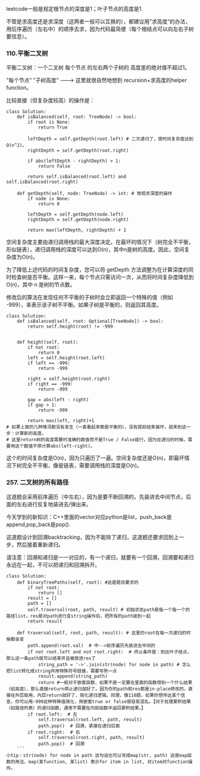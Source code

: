 leetcode一般是规定根节点的深度是1；叶子节点的高度是1.

不管是求高度还是求深度（这两者一般可以互换的），都建议用”求高度“的办法，用后序遍历（左右中）的顺序去求，因为代码最简便（每个根结点可以向左右子树要信息）。

### 110.平衡二叉树

平衡二叉树：一个二叉树 每个节点 的左右两个子树的 高度差的绝对值不超过1。

”每个节点“ ”子树高度“ ---> 这里就很自然地想到 recursion+求高度的helper function。

比较直接（但复杂度较高）的操作是：

```
class Solution:
    def isBalanced(self, root: TreeNode) -> bool:
        if root is None:
            return True

        leftDepth = self.getDepth(root.left) # 二次递归了，使时间复杂度达到O(n^2)。
        rightDepth = self.getDepth(root.right)

        if abs(leftDepth - rightDepth) > 1:
            return False

        return self.isBalanced(root.left) and self.isBalanced(root.right)

    def getDepth(self, node: TreeNode) -> int: # 常规求深度的操作
        if node is None:
            return 0

        leftDepth = self.getDepth(node.left)
        rightDepth = self.getDepth(node.right)

        return max(leftDepth, rightDepth) + 1
```
空间复杂度主要由递归调用栈的最大深度决定。在最坏的情况下（树完全不平衡，形似链表），递归调用栈的深度可以达到O(n)，其中n是树的高度。因此，空间复杂度为O(n)。

为了降低上述代码的时间复杂度，您可以将 getDepth 方法调整为在计算深度的同时检查树是否平衡。这样一来，每个节点只需访问一次，从而将时间复杂度降低到 O(n)，其中 n 是树的节点数。

修改后的算法在发现任何不平衡的子树时会立即返回一个特殊的值（例如 -999），来表示该子树不平衡。如果子树是平衡的，则返回其高度。

```
class Solution:
    def isBalanced(self, root: Optional[TreeNode]) -> bool:
        return self.height(root) != -999


    def height(self, root):
        if not root:
            return 0
        left = self.height(root.left)
        if left == -999:
            return -999
        
        right = self.height(root.right)
        if right == -999:
            return -999

        gap = abs(left - right)
        if gap > 1:
            return -999

        return max(left, right)+1
# 如果上面的几种情况都没有发生（一直看起来都是平衡的），没有提前结束循环，就来到这一步：计算新的高度。
# 这里return树的高度需要时准确的数值而不是True / False就行，因为在递归的时候，需要用这个数值不停计算abs(left-right)。
```

这个的时间复杂度是O(n)，因为只遍历了一遍。空间复杂度还是O(n)，即最坏情况下树完全不平衡，像是链表，需要调用栈的深度是O(n)。

### 257. 二叉树的所有路径

这道题会采用前序遍历（中左右），因为是要不断回溯的，先装进去中间节点，后面的左右进行反复地装进去/弹出来。

今天学到的新知识：C++里面的vector对应python是list，push_back是append,pop_back是pop().

这道题设计到回溯backtracking，因为不能除了递归，这道题还要求回到上一步，然后接着重新递归。

请注意：回溯和递归是一一对应的，有一个递归，就要有一个回溯，回溯要和递归永远在一起，不可以把递归和回溯拆开。

```
class Solution:
    def binaryTreePaths(self, root): #这是题目要求的
        if not root:
            return []
        result = []
        path = []
        self.traversal(root, path, result) # 初始状态path是每一个每一个的路径list，res是对path进行变string操作后，把所有的path装到一起
        return result
        
    def traversal(self, root, path, result): # 这里的root在每一次递归的时候都会变
        path.append(root.val)  # 中-->前序遍历先装进去中间的
        if not root.left and not root.right:  # 终止条件是：到达叶子结点，那么这一条path就可以结束并且被放进res了
            string_path = '->'.join(str(node) for node in path) # 怎么把list转化成string并用特殊符号链接，需要写熟一点
            result.append(string_path)
            return #一般对于嵌套函数，如果不是一定要在里面的函数得到一个什么结果（如高度），那么直接return停止递归就好了。因为你的path和res都是in-place修改的，直接在外层取用，内层return就好了，简化递归逻辑。同理，像110题，如果你想传达某个信息，你可以用-999这种特殊值简化，用嵌套true or false很容易混乱。【对于处理累积结果（如路径列表）的递归函数，通常不需要在内部函数中返回累积结果。】
        if root.left:  # 左
            self.traversal(root.left, path, result)
            path.pop()  # 回溯，紧接在递归后面
        if root.right:  # 右
            self.traversal(root.right, path, result)
            path.pop()  # 回溯
    ```
小tip：str(node) for node in path 这句话也可以写成map(str, path) 这是map函数的用法，map(某function, 某list) 表示for item in list, 对item对function操作。

